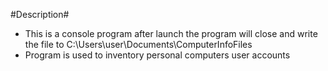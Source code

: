 #Description#
* This is a console program after launch the program will close and write the file to C:\Users\user\Documents\ComputerInfoFiles
* Program is used to inventory personal computers user accounts 
